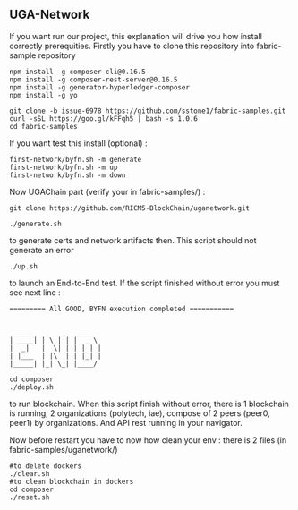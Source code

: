## UGA-Network
If you want run our project, this explanation will drive you how install correctly prerequities.
Firstly you have to clone this repository into fabric-sample repository

```
npm install -g composer-cli@0.16.5
npm install -g composer-rest-server@0.16.5
npm install -g generator-hyperledger-composer
npm install -g yo
```
```
git clone -b issue-6978 https://github.com/sstone1/fabric-samples.git
curl -sSL https://goo.gl/kFFqh5 | bash -s 1.0.6
cd fabric-samples
```
If you want test this install (optional) :
```
first-network/byfn.sh -m generate
first-network/byfn.sh -m up
first-network/byfn.sh -m down
```
Now UGAChain part (verify your in fabric-samples/) :
```
git clone https://github.com/RICM5-BlockChain/uganetwork.git
```

```
./generate.sh 
```
to generate certs and network artifacts then. This script should not generate an error
```
./up.sh 
```
to launch an End-to-End test. If the script finished without error you must see next line :
```
========= All GOOD, BYFN execution completed =========== 


 _____   _   _   ____   
| ____| | \ | | |  _ \  
|  _|   |  \| | | | | | 
| |___  | |\  | | |_| | 
|_____| |_| \_| |____/  

```

```
cd composer
./deploy.sh
```
to run blockchain. When this script finish without error, there is 1 blockchain is running, 2 organizations (polytech, iae), compose of 2 peers (peer0, peer1) by organizations. And API rest running in your navigator.

Now before restart you have to now how clean your env :
there is 2 files (in fabric-samples/uganetwork/)
```
#to delete dockers
./clear.sh
#to clean blockchain in dockers
cd composer
./reset.sh
```

